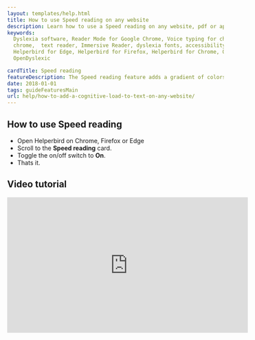 ```yaml
---
layout: templates/help.html
title: How to use Speed reading on any website
description: Learn how to use a Speed reading on any website, pdf or app.
keywords:
  Dyslexia software, Reader Mode for Google Chrome, Voice typing for chrome, Text to speech for
  chrome,  text reader, Immersive Reader, dyslexia fonts, accessibility software, dyslexia software,
  Helperbird for Edge, Helperbird for Firefox, Helperbird for Chrome, Opendyslexic for Chrome,
  OpenDyslexic

cardTitle: Speed reading
featureDescription: The Speed reading feature adds a gradient of colors to the text on any website, pdf or app.
date: 2018-01-01
tags: guideFeaturesMain
url: help/how-to-add-a-cognitive-load-to-text-on-any-website/
---
```






## How to use Speed reading

- Open Helperbird on Chrome, Firefox or Edge
- Scroll to the **Speed reading** card.
- Toggle the on/off switch to **On**.
- Thats it.





## Video tutorial

<iframe
    width="560"
    height="315"
    src="https://www.youtube.com/embed/e9FEZQVcrLk"
    title="YouTube video player"
    frameborder="0"
    allow="accelerometer; autoplay; clipboard-write; encrypted-media; gyroscope; picture-in-picture"
    allowfullscreen
  ></iframe>



